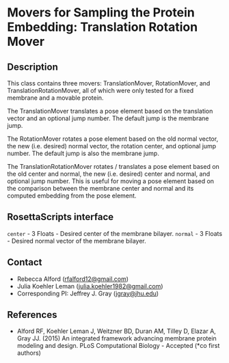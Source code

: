 # Movers for Sampling the Protein Embedding: Translation Rotation Mover

## Description

This class contains three movers: TranslationMover, RotationMover, and TranslationRotationMover, all of which were only tested for a fixed membrane and a movable protein. 

The TranslationMover translates a pose element based on the translation vector and an optional jump number. The default jump is the membrane jump.

The RotationMover rotates a pose element based on the old normal vector, the new (i.e. desired) normal vector, the rotation center, and optional jump number. The default jump is also the membrane jump.

The TranslationRotationMover rotates / translates a pose element based on the old center and normal, the new (i.e. desired) center and normal, and optional jump number. This is useful for moving a pose element based on the comparison between the membrane center and normal and its computed embedding from the pose element. 

## RosettaScripts interface

`center` - 3 Floats - Desired center of the membrane bilayer.
`normal` - 3 Floats - Desired normal vector of the membrane bilayer. 

## Contact

- Rebecca Alford ([rfalford12@gmail.com](rfalford12@gmail.com))
- Julia Koehler Leman ([julia.koehler1982@gmail.com](julia.koehler1982@gmail.com))
- Corresponding PI: Jeffrey J. Gray ([jgray@jhu.edu](jgray@jhu.edu))

## References

* Alford RF, Koehler Leman J, Weitzner BD, Duran AM, Tilley D, Elazar A, Gray JJ. (2015) An integrated framework advancing membrane protein modeling and design. PLoS Computational Biology - Accepted (*co first authors)

